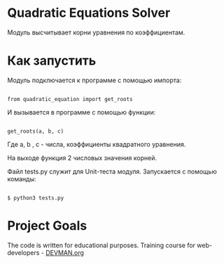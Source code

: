 # Quadratic Equations Solver

Модуль высчитывает корни уравнения по коэффициентам.

# Как запустить

Модуль подключается к программе с помощью импорта:

```#!powershell

from quadratic_equation import get_roots

```
И вызывается в программе с помощью функции:


```#!bash

get_roots(a, b, c)

```
Где a, b , c - числа, коэффициенты квадратного уравнения.

На выходе функция 2 числовых значения корней.

Файл tests.py служит для Unit-теста модуля. Запускается с помощью команды:


```#!bash

$ python3 tests.py

```

# Project Goals

The code is written for educational purposes. Training course for web-developers - [DEVMAN.org](https://devman.org)
